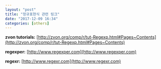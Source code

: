 ```yaml
---
layout: "post"
title: "정규표현식 관련 링크"
date: "2017-12-09 16:34"
categories: [others]
---
```


**zvon tutorials:** [http://zvon.org/comp/r/tut-Regexp.html#Pages~Contents](http://zvon.org/comp/r/tut-Regexp.html#Pages~Contents)

**regexper:** [http://www.regexper.com](http://www.regexper.com)

**regexr:** [http://www.regexr.com](http://www.regexr.com)
